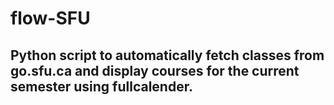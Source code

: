 # flow-SFU


## Python script to automatically fetch classes from go.sfu.ca and display courses for the current semester using fullcalender.
